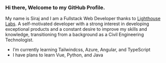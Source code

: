### Hi there, Welcome to my GitHub Profile. 

My name is Siraj and I am a Fullstack Web Developer thanks to [Lighthouse Labs](https://www.lighthouselabs.ca/). A self-motivated developer with a strong interest in developing exceptional products and a constant desire to improve my skills and knowledge, transitioning from a background as a Civil Engineering Technologist.

- I’m currently learning Tailwindcss, Azure, Angular, and TypeScript
- I have plans to learn Vue, Python, and Java

<!--
**SJ-WJ/SJ-WJ** is a ✨ _special_ ✨ repository because its `README.md` (this file) appears on your GitHub profile.

Here are some ideas to get you started:

- 🔭 I’m currently working on ...
- 🌱 I’m currently learning ...
- 👯 I’m looking to collaborate on ...
- 🤔 I’m looking for help with ...
- 💬 Ask me about ...
- 📫 How to reach me: ...
- 😄 Pronouns: ...
- ⚡ Fun fact: ...
-->
